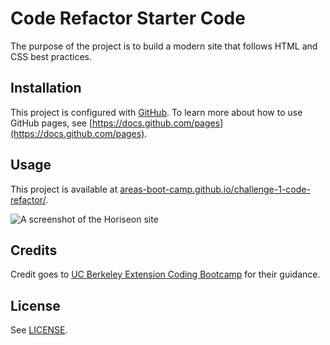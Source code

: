 # Code Refactor Starter Code

The purpose of the project is to build a modern site that follows HTML and CSS best practices.

## Installation

This project is configured with [GitHub](https://pages.github.com). To learn more about how to use GitHub pages, see [https://docs.github.com/pages](https://docs.github.com/pages).

## Usage

This project is available at [areas-boot-camp.github.io/challenge-1-code-refactor/](https://areas-boot-camp.github.io/challenge-1-code-refactor/).

![A screenshot of the Horiseon site](./assets/horiseon-screenshot.png)

## Credits

Credit goes to [UC Berkeley Extension Coding Bootcamp](https://extension.berkeley.edu/search/publicCourseSearchDetails.do?method=load&courseId=32030644) for their guidance.

## License

See [LICENSE](./LICENSE).